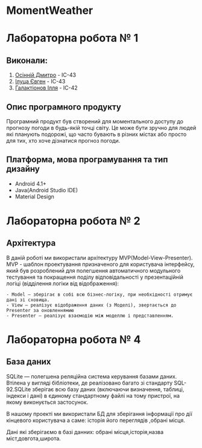 # MomentWeather

# Лабораторна робота  № 1 
## Виконали:
1. [Осінній Дмитро](https://github.com/DimaOsinnii) - ІС-43
2. [Ілуца Євген](https://github.com/jandernx) - ІС-43
3. [Галактіонов Ілля](https://github.com/Dayrann) - ІС-42

## Опис програмного продукту
   Програмний продукт був створений для моментального доступу до прогнозу погоди в будь-якій точці світу.
    Це може бути зручно для людей які планують подорожі, що часто бувають в різних містах або 
    просто для тих, хто хоче дізнатися прогноз погоди. 
## Платформа, мова програмування та тип дизайну
   - Android 4.1+
   - Java(Android Studio IDE)
   - Material Design


# Лабораторна робота  № 2
## Архітектура
   В даній роботі ми використали архітектуру MVP(Model-View-Presenter).
   MVP - шаблон проектування призначеного для користувача інтерфейсу, який був розроблений для полегшення автоматичного модульного          тестування та покращення поділу відповідальності у презентаційній логіці (відділення логіки від відображення):

    - Model — зберігає в собі всю бізнес-логіку, при необхідності отримує дані зі сховища.
    - View — реалізує відображення даних (з Моделі), звертається до Presenter за оновленнямию
    - Presenter — реалізує взаємодію між моделлю і представленням.
    

# Лабораторна робота  № 4
## База даних
   
   SQLite — полегшена реляційна система керування базами даних. Втілена у вигляді бібліотеки, де реалізовано багато зі стандарту SQL-      92.SQLite зберігає всю базу даних (включаючи визначення, таблиці, індекси і дані) в єдиному стандартному файлі на тому пристрої,        на якому виконується застосунок.
   
   В нашому проекті ми використали БД для зберігання інформації про дії кінцевого користувача а саме: історія його переглядів ,обрані      місця.
   
   Дані які зберігаємо в базі данних: обрані місця,історія,назва міст,довгота,широта.
   
   

